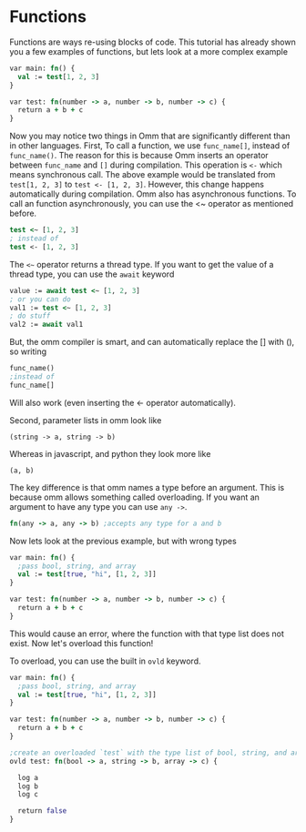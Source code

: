 # Functions

Functions are ways re-using blocks of code. This tutorial has already shown you a few examples of functions, but lets look at a more complex example

```clojure
var main: fn() {
  val := test[1, 2, 3]
}

var test: fn(number -> a, number -> b, number -> c) {
  return a + b + c
}
```

Now you may notice two things in Omm that are significantly different than in other languages. First, To call a function, we use `func_name[]`, instead of `func_name()`. The reason for this is because Omm inserts an operator between `func_name` and `[]` during compilation. This operation is `<-` which means synchronous call. The above example would be translated from `test[1, 2, 3]` to `test <- [1, 2, 3]`. However, this change happens automatically during compilation. Omm also has asynchronous functions. To call an function asynchronously, you can use the <~ operator as mentioned before.

```clojure
test <~ [1, 2, 3]
; instead of
test <- [1, 2, 3]
```

The `<~` operator returns a thread type. If you want to get the value of a thread type, you can use the `await` keyword

```clojure
value := await test <~ [1, 2, 3]
; or you can do
val1 := test <~ [1, 2, 3]
; do stuff
val2 := await val1
```

But, the omm compiler is smart, and can automatically replace the [] with (), so writing

```clojure
func_name()
;instead of
func_name[]
```

Will also work (even inserting the <- operator automatically).

Second, parameter lists in omm look like
```
(string -> a, string -> b)
```
Whereas in javascript, and python they look more like
```
(a, b)
```
The key difference is that omm names a type before an argument. This is because omm allows something called overloading. If you want an argument to have any type you can use `any ->`.
```clojure
fn(any -> a, any -> b) ;accepts any type for a and b
```

Now lets look at the previous example, but with wrong types

```clojure
var main: fn() {
  ;pass bool, string, and array
  val := test[true, "hi", [1, 2, 3]]
}

var test: fn(number -> a, number -> b, number -> c) {
  return a + b + c
}
```

This would cause an error, where the function with that type list does not exist. Now let's overload this function!

To overload, you can use the built in `ovld` keyword.

```clojure
var main: fn() {
  ;pass bool, string, and array
  val := test[true, "hi", [1, 2, 3]]
}

var test: fn(number -> a, number -> b, number -> c) {
  return a + b + c
}

;create an overloaded `test` with the type list of bool, string, and array
ovld test: fn(bool -> a, string -> b, array -> c) {

  log a
  log b
  log c

  return false
}
```
